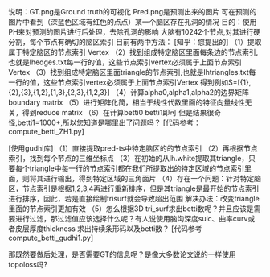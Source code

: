 说明：GT.png是Ground truth的可视化   Pred.png是预测出来的图片
     可在预测的图片中看到（深蓝色区域有红色的点点）某一个脑区存在孔洞的情况
目的：使用PH来对预测的图片进行后处理，去除孔洞的影响
     大脑有10242个节点,对其进行硬分割，每个节点有确切的脑区索引
目前有两中方法：
[知乎：您提出的]
（1）提取属于特定脑区的节点索引 Vertex
（2）找到组成特定脑区里面每条边的节点索引,也就是lhedges.txt每一行的值，这些节点索引vertex必须属于上面节点索引Vertex
（3）找到组成特定脑区里面triangle的节点索引,也就是lhtriangles.txt每一行的值，这些节点索引vertex必须属于上面节点索引Vertex
得到例如S=[{1},{2},{3},{1,2},{1,3},{2,3},{1,2,3}]
（4）计算alpha0,alpha1,alpha2的边界矩阵boundary matrix
（5）进行矩阵化简，相当于线性代数里面的特征向量线性无关，得到reduce matrix
（6）在计算betti0 betti1即可
但是结果很奇怪,betti1=1000+,所以您知道是哪里出了问题吗？
[代码参考：compute_betti_ZH1.py]

[使用gudhi库]
（1）直接提取pred-ts中特定脑区的的节点索引
（2）再根据节点索引，找到每个节点的三维坐标点
（3）在初始的从lh.white提取其triangle，只要每个triangle中每一行的节点索引都在我们所提取出的特定区域的节点索引里面，则将其进行输出，得到特定区域的三角面片
（4）存在一个问题：针对特定脑区，节点索引是根据1,2,3,4再进行重新排序，但是其triangle是最开始的节点索引进行排序，因此，若是直接绘制trisurf就会导致超出范围
     解决办法：改变triangle里面的节点索引更加有效
（5）怎么根据3D tri_surf求出betti数呢？并且应该是需要进行过滤，那过滤值应该选择什么呢？有人说使用脑沟深度sulc、曲率curv或者皮层厚度thickness
    求出持续条形码以及betti数？
[代码参考compute_betti_gudhi1.py]

那既然要做后处理，是否需要GT的信息呢？是像大多数论文说的一样使用topoloss吗?

